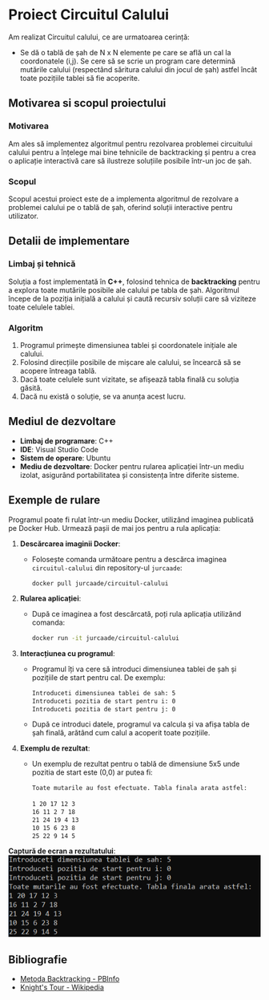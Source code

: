 # Proiect Circuitul Calului
Am realizat Circuitul calului, ce are urmatoarea cerință:
- Se dă o tablă de șah de N x N elemente pe care se află un cal la
coordonatele (i,j). Se cere să se scrie un program care determină mutările calului
(respectând săritura calului din jocul de șah) astfel încât toate pozițiile tablei să
fie acoperite.

## Motivarea si scopul proiectului
### Motivarea
Am ales să implementez algoritmul pentru rezolvarea problemei circuitului calului pentru a înțelege mai bine tehnicile de backtracking și pentru a crea o aplicație interactivă care să ilustreze soluțiile posibile într-un joc de șah.
### Scopul
Scopul acestui proiect este de a implementa algoritmul de rezolvare a problemei calului pe o tablă de șah, oferind soluții interactive pentru utilizator.

## Detalii de implementare
### Limbaj și tehnică
Soluția a fost implementată în **C++**, folosind tehnica de **backtracking** pentru a explora toate mutările posibile ale calului pe tabla de șah. Algoritmul începe de la poziția inițială a calului și caută recursiv soluții care să viziteze toate celulele tablei.
### Algoritm
1. Programul primește dimensiunea tablei și coordonatele inițiale ale calului.
2. Folosind direcțiile posibile de mișcare ale calului, se încearcă să se acopere întreaga tablă.
3. Dacă toate celulele sunt vizitate, se afișează tabla finală cu soluția găsită.
4. Dacă nu există o soluție, se va anunța acest lucru.

## Mediul de dezvoltare
- **Limbaj de programare**: C++
- **IDE**: Visual Studio Code
- **Sistem de operare**: Ubuntu
- **Mediu de dezvoltare**: Docker pentru rularea aplicației într-un mediu izolat, asigurând portabilitatea și consistența între diferite sisteme.

## Exemple de rulare
Programul poate fi rulat într-un mediu Docker, utilizând imaginea publicată pe Docker Hub. Urmează pașii de mai jos pentru a rula aplicația:

1. **Descărcarea imaginii Docker**:
   - Folosește comanda următoare pentru a descărca imaginea `circuitul-calului` din repository-ul `jurcaade`:
     ```bash
     docker pull jurcaade/circuitul-calului
     ```

2. **Rularea aplicației**:
   - După ce imaginea a fost descărcată, poți rula aplicația utilizând comanda:
     ```bash
     docker run -it jurcaade/circuitul-calului
     ```

3. **Interacțiunea cu programul**:
   - Programul îți va cere să introduci dimensiunea tablei de șah și pozițiile de start pentru cal. De exemplu:
     ```
     Introduceti dimensiunea tablei de sah: 5
     Introduceti pozitia de start pentru i: 0
     Introduceti pozitia de start pentru j: 0
     ```
   - După ce introduci datele, programul va calcula și va afișa tabla de șah finală, arătând cum calul a acoperit toate pozițiile.

4. **Exemplu de rezultat**:
   - Un exemplu de rezultat pentru o tablă de dimensiune 5x5 unde pozitia de start este (0,0) ar putea fi:
     ```
     Toate mutarile au fost efectuate. Tabla finala arata astfel:

     1 20 17 12 3
     16 11 2 7 18
     21 24 19 4 13
     10 15 6 23 8
     25 22 9 14 5
     ```
**Captură de ecran a rezultatului**:
   ![Exemplu de rezultat](imagine/captura-program.png)

## Bibliografie
- [Metoda Backtracking - PBInfo](https://www.pbinfo.ro/articole/16597/metoda-backtracking)
- [Knight's Tour - Wikipedia](https://en.wikipedia.org/wiki/Knight%27s_tour)